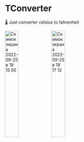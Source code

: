 # TConverter
🌡  Just converter celsius to fahrenheit

<p display="inline">
<img width="30%" alt="Снимок экрана 2022-09-25 в 19 15 50" src="https://user-images.githubusercontent.com/79263534/192154158-5f342e6b-640b-476d-a909-84ab7ae031f5.png">
<img width="30%" alt="Снимок экрана 2022-09-25 в 19 17 12" src="https://user-images.githubusercontent.com/79263534/192154150-507a509a-d3a4-4a67-9dee-7ea65e8755da.png">
</p>
